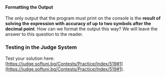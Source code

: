 #### Formatting the Output

The only output that the program must print on the console is the **result of solving the expression with accuracy of up to two symbols after the decimal point**. How can we format the output this way? We will leave the answer to this question to the reader.

### Testing in the Judge System

Test your solution here: [https://judge.softuni.bg/Contests/Practice/Index/519#1](https://judge.softuni.bg/Contests/Practice/Index/519#1).
